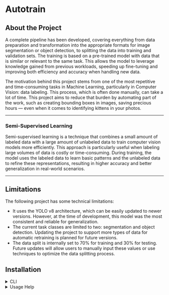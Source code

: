 # Autotrain

## About the Project

A complete pipeline has been developed, covering everything from data preparation and transformation into the appropriate formats for image segmentation or object detection, to splitting the data into training and validation sets. The training is based on a pre-trained model with data that is similar or relevant to the same task. This allows the model to leverage knowledge gained from previous workloads, speeding up fine-tuning and improving both efficiency and accuracy when handling new data.

The motivation behind this project stems from one of the most repetitive and time-consuming tasks in Machine Learning, particularly in Computer Vision: data labeling. This process, which is often done manually, can take a lot of time. This project aims to reduce that burden by automating part of the work, such as creating bounding boxes in images, saving precious hours — even when it comes to identifying kittens in your photos.

---
### Semi-Supervised Learning

Semi-supervised learning is a technique that combines a small amount of labeled data with a large amount of unlabeled data to train computer vision models more efficiently. This approach is particularly useful when labeling large volumes of data is costly or time-consuming. During training, the model uses the labeled data to learn basic patterns and the unlabeled data to refine these representations, resulting in higher accuracy and better generalization in real-world scenarios.

---
## Limitations
The following project has some technical limitations:

- It uses the YOLO v8 architecture, which can be easily updated to newer versions. However, at the time of development, this model was the most consistent and reliable for generalization.
- The current task classes are limited to two: segmentation and object detection. Updating the project to support more types of data for automatic retraining is planned for future versions.
- The data split is internally set to 70% for training and 30% for testing. Future updates will allow users to manually input these values or use techniques to optimize the data splitting process.

## Installation

<details>
<summary>CLI</summary>

- Download the build for your Operating System from the "Releases" tab.

- Clone the repository:

```bash
cd <your dir>
git clone https://github.com/brain-facens/autotrain.git

cd <your dir>/autotrain

# Install the necessary libraries
pip install -r requirements.txt
```

Note: The build you downloaded from the "Releases" tab should be placed inside the "autotrain" folder that you cloned.

Running:

- To format the dataset for segmentation:
```bash
./autotrain format segmentation --input_dir <your image directory to be formatted> --output_positive_dir <your directory to store the images that the model labeled automatically> --output_negative_dir <your directory to store the images that the model couldn't label automatically> --model <pre-trained base model to be used for labeling>
```
- To format the dataset for object detection:
```bash
./autotrain format object_detection --input_dir <your image directory to be formatted> --output_positive_dir <your directory to store the images that the model labeled automatically> --output_negative_dir <your directory to store the images that the model couldn't label automatically> --model <pre-trained base model to be used for labeling>
```
- To split the dataset:
```bash
./autotrain split_dataset --output_positive_dir <your formatted directory with COCO format to be split>
```
- To train the new model:
```bash
./autotrain train --model <base model to be retrained> --dataset_yaml <.yaml with COCO format> --device <cpu or CUDA> --epochs <number of epochs> --imgsz <image size, multiple of 32>
```
</details>
<details>
<summary>Usage Help</summary>

Need help using the project? Use the following command to better understand all available commands:

```bash
./autotrain --help
``` 

Or if you're having trouble with a specific command:

```bash
./autotrain <command> --help
```

## TODO

- [] Create an option for the user to input the desired data split division
- [] Increase the activities that the package supports for automatic retraining
- [] Expand to more architectures and networks to be retrained, as well as open up for Data Science, NLP, and LLM activities

## Colaboradores

We would like to thank the following people who contributed to this project:

<table>
  <tr>
    <td align="center">
      <a href="#">
        <img src="https://avatars.githubusercontent.com/u/86479444?s=400&u=ec56facf58f543ca43d3754cfd70c934ee2e7926&v=4" width="100px;" alt="Foto do Eduardo Weber Maldaner no GitHub"/><br>
        <sub>
          <b>Eduardo Weber Maldaner</b>
        </sub>
      </a>
    </td>
  </tr>
</table>          